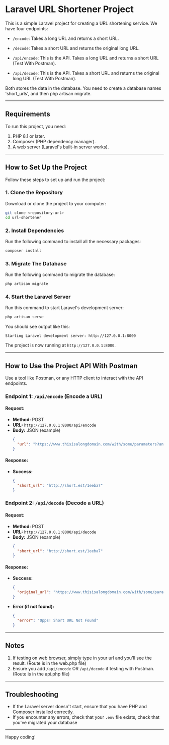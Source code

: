 # Laravel URL Shortener Project

This is a simple Laravel project for creating a URL shortening service. We have four endpoints:
- `/encode`: Takes a long URL and returns a short URL.
- `/decode`: Takes a short URL and returns the original long URL.

- `/api/encode`: This is the API. Takes a long URL and returns a short URL (Test With Postman).
- `/api/decode`: This is the API. Takes a short URL and returns the original long URL (Test With Postman).

Both stores the data in the database. You need to create a database names 'short_urls', and then php artisan migrate.

---

## Requirements
To run this project, you need:
1. PHP 8.1 or later.
2. Composer (PHP dependency manager).
3. A web server (Laravel's built-in server works).

---

## How to Set Up the Project

Follow these steps to set up and run the project:

### 1. Clone the Repository
Download or clone the project to your computer:
```bash
git clone <repository-url>
cd url-shortener
```

### 2. Install Dependencies
Run the following command to install all the necessary packages:
```bash
composer install
```

### 3. Migrate The Database
Run the following command to migrate the database:
```bash
php artisan migrate
```

### 4. Start the Laravel Server
Run this command to start Laravel's development server:
```bash
php artisan serve
```
You should see output like this:
```
Starting Laravel development server: http://127.0.0.1:8000
```
The project is now running at `http://127.0.0.1:8000`.

---

## How to Use the Project API With Postman

Use a tool like Postman, or any HTTP client to interact with the API endpoints.

### Endpoint 1: `/api/encode` (Encode a URL)
#### Request:
- **Method:** POST
- **URL:** `http://127.0.0.1:8000/api/encode`
- **Body:** JSON (example)
  ```json
  {
    "url": "https://www.thisisalongdomain.com/with/some/parameters?and=here_too"
  }
  ```

#### Response:
- **Success:**
  ```json
  {
    "short_url": "http://short.est/1eeba7"
  }
  ```

### Endpoint 2: `/api/decode` (Decode a URL)
#### Request:
- **Method:** POST
- **URL:** `http://127.0.0.1:8000/api/decode`
- **Body:** JSON (example)
  ```json
  {
    "short_url": "http://short.est/1eeba7"
  }
  ```

#### Response:
- **Success:**
  ```json
  {
    "original_url": "https://www.thisisalongdomain.com/with/some/parameters?and=here_too"
  }
  ```
- **Error (if not found):**
  ```json
  {
    "error": "Opps! Short URL Not Found"
  }
  ```

---

## Notes
1. If testing on web browser, simply type in your url and you'll see the result. (Route is in the web.php file)
2. Ensure you add `/api/encode` OR `/api/decode` if testing with Postman. (Route is in the api.php file)
---

## Troubleshooting
- If the Laravel server doesn't start, ensure that you have PHP and Composer installed correctly.
- If you encounter any errors, check that your `.env` file exists, check that you've migrated your database

---

Happy coding!